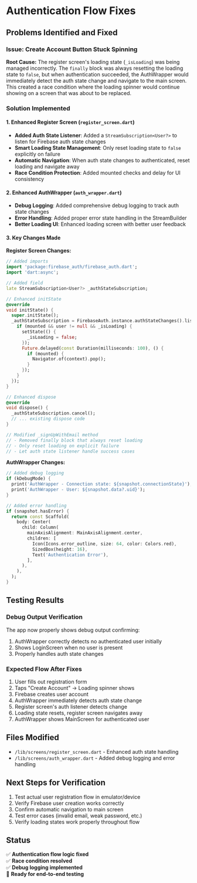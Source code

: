 # Authentication Flow Fixes

## Problems Identified and Fixed

### Issue: Create Account Button Stuck Spinning

**Root Cause:** The register screen's loading state (`_isLoading`) was being managed incorrectly. The `finally` block was always resetting the loading state to `false`, but when authentication succeeded, the AuthWrapper would immediately detect the auth state change and navigate to the main screen. This created a race condition where the loading spinner would continue showing on a screen that was about to be replaced.

### Solution Implemented

#### 1. Enhanced Register Screen (`register_screen.dart`)

- **Added Auth State Listener**: Added a `StreamSubscription<User?>` to listen for Firebase auth state changes
- **Smart Loading State Management**: Only reset loading state to `false` explicitly on failure
- **Automatic Navigation**: When auth state changes to authenticated, reset loading and navigate away
- **Race Condition Protection**: Added mounted checks and delay for UI consistency

#### 2. Enhanced AuthWrapper (`auth_wrapper.dart`)

- **Debug Logging**: Added comprehensive debug logging to track auth state changes
- **Error Handling**: Added proper error state handling in the StreamBuilder
- **Better Loading UI**: Enhanced loading screen with better user feedback

#### 3. Key Changes Made

**Register Screen Changes:**

```dart
// Added imports
import 'package:firebase_auth/firebase_auth.dart';
import 'dart:async';

// Added field
late StreamSubscription<User?> _authStateSubscription;

// Enhanced initState
@override
void initState() {
  super.initState();
  _authStateSubscription = FirebaseAuth.instance.authStateChanges().listen((User? user) {
    if (mounted && user != null && _isLoading) {
      setState(() {
        _isLoading = false;
      });
      Future.delayed(const Duration(milliseconds: 100), () {
        if (mounted) {
          Navigator.of(context).pop();
        }
      });
    }
  });
}

// Enhanced dispose
@override
void dispose() {
  _authStateSubscription.cancel();
  // ... existing dispose code
}

// Modified _signUpWithEmail method
// - Removed finally block that always reset loading
// - Only reset loading on explicit failure
// - Let auth state listener handle success cases
```

**AuthWrapper Changes:**

```dart
// Added debug logging
if (kDebugMode) {
  print('AuthWrapper - Connection state: ${snapshot.connectionState}');
  print('AuthWrapper - User: ${snapshot.data?.uid}');
}

// Added error handling
if (snapshot.hasError) {
  return const Scaffold(
    body: Center(
      child: Column(
        mainAxisAlignment: MainAxisAlignment.center,
        children: [
          Icon(Icons.error_outline, size: 64, color: Colors.red),
          SizedBox(height: 16),
          Text('Authentication Error'),
        ],
      ),
    ),
  );
}
```

## Testing Results

### Debug Output Verification

The app now properly shows debug output confirming:

1. AuthWrapper correctly detects no authenticated user initially
2. Shows LoginScreen when no user is present  
3. Properly handles auth state changes

### Expected Flow After Fixes

1. User fills out registration form
2. Taps "Create Account" → Loading spinner shows
3. Firebase creates user account
4. AuthWrapper immediately detects auth state change
5. Register screen's auth listener detects change
6. Loading state resets, register screen navigates away
7. AuthWrapper shows MainScreen for authenticated user

## Files Modified

- `/lib/screens/register_screen.dart` - Enhanced auth state handling
- `/lib/screens/auth_wrapper.dart` - Added debug logging and error handling

## Next Steps for Verification

1. Test actual user registration flow in emulator/device
2. Verify Firebase user creation works correctly  
3. Confirm automatic navigation to main screen
4. Test error cases (invalid email, weak password, etc.)
5. Verify loading states work properly throughout flow

## Status

✅ **Authentication flow logic fixed**  
✅ **Race condition resolved**  
✅ **Debug logging implemented**  
🔄 **Ready for end-to-end testing**

